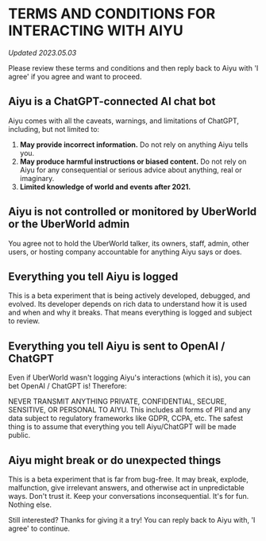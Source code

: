 # TERMS AND CONDITIONS FOR INTERACTING WITH AIYU

_Updated 2023.05.03_

Please review these terms and conditions and then reply back to Aiyu with 'I agree' if you agree and want to proceed.

## Aiyu is a ChatGPT-connected AI chat bot

Aiyu comes with all the caveats, warnings, and limitations of ChatGPT, including, but not limited to:

1. **May provide incorrect information.** Do not rely on anything Aiyu tells you.
1. **May produce harmful instructions or biased content.** Do not rely on Aiyu for any consequential or serious advice about anything, real or imaginary.
1. **Limited knowledge of world and events after 2021.**

## Aiyu is not controlled or monitored by UberWorld or the UberWorld admin

You agree not to hold the UberWorld talker, its owners, staff, admin, other users, or hosting company accountable for anything Aiyu says or does.

## Everything you tell Aiyu is logged

This is a beta experiment that is being actively developed, debugged, and evolved. Its developer depends on rich data to understand how it is used and when and why it breaks. That means everything is logged and subject to review.

## Everything you tell Aiyu is sent to OpenAI / ChatGPT

Even if UberWorld wasn't logging Aiyu's interactions (which it is), you can bet OpenAI / ChatGPT is! Therefore:

NEVER TRANSMIT ANYTHING PRIVATE, CONFIDENTIAL, SECURE, SENSITIVE, OR PERSONAL TO AIYU. This includes all forms of PII and any data subject to regulatory frameworks like GDPR, CCPA, etc. The safest thing is to assume that everything you tell Aiyu/ChatGPT will be made public.

## Aiyu might break or do unexpected things

This is a beta experiment that is far from bug-free. It may break, explode, malfunction, give irrelevant answers, and otherwise act in unpredictable ways. Don't trust it. Keep your conversations inconsequential. It's for fun. Nothing else.

Still interested? Thanks for giving it a try! You can reply back to Aiyu with, 'I agree' to continue.